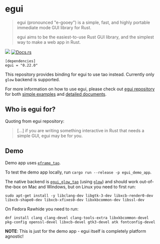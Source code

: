 # egui

> egui (pronounced "e-gooey") is a simple, fast, and highly portable immediate mode GUI library for Rust.
>
> egui aims to be the easiest-to-use Rust GUI library, and the simplest way to make a web app in Rust.

[![](https://img.shields.io/crates/v/egui.svg)](https://crates.io/crates/egui)
[![Docs.rs](https://docs.rs/egui/badge.svg)](https://docs.rs/egui)

```
[dependencies]
egui = "0.22.0"
```

This repository provides binding for egui to use tao instead. Currently only `glow` backend is supported.

For more information on how to use egui, please check out [egui repository](https://GitHub.Com/emilk/egui) for both [simple examples](https://GitHub.Com/emilk/egui/tree/master/examples) and [detailed documents](https://docs.rs/egui).

## Who is egui for?

Quoting from egui repository:

> [...] if you are writing something interactive in Rust that needs a simple GUI, egui may be for you.

## Demo

Demo app uses [`eframe_tao`](https://GitHub.Com/tauri-apps/egui/tree/master/crates/eframe).

To test the demo app locally, run `cargo run --release -p egui_demo_app`.

The native backend is [`egui_glow_tao`](https://GitHub.Com/tauri-apps/egui/tree/master/crates/egui_glow) (using [`glow`](https://crates.io/crates/glow)) and should work out-of-the-box on Mac and Windows, but on Linux you need to first run:

`sudo apt-get install -y libclang-dev libgtk-3-dev libxcb-render0-dev libxcb-shape0-dev libxcb-xfixes0-dev libxkbcommon-dev libssl-dev`

On Fedora Rawhide you need to run:

`dnf install clang clang-devel clang-tools-extra libxkbcommon-devel pkg-config openssl-devel libxcb-devel gtk3-devel atk fontconfig-devel`

**NOTE**: This is just for the demo app - egui itself is completely platform agnostic!
